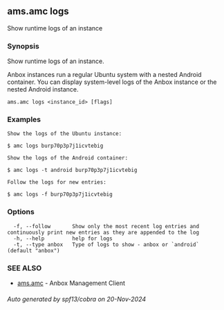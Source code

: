 ## ams.amc logs

Show runtime logs of an instance

### Synopsis

Show runtime logs of an instance.

Anbox instances run a regular Ubuntu system with a nested Android container.
You can display system-level logs of the Anbox instance or the nested Android
instance.

```
ams.amc logs <instance_id> [flags]
```

### Examples

```
Show the logs of the Ubuntu instance:

$ amc logs burp70p3p7j1icvtebig

Show the logs of the Android container:

$ amc logs -t android burp70p3p7j1icvtebig

Follow the logs for new entries:

$ amc logs -f burp70p3p7j1icvtebig

```

### Options

```
  -f, --follow       Show only the most recent log entries and continuously print new entries as they are appended to the log
  -h, --help         help for logs
  -t, --type anbox   Type of logs to show - anbox or `android` (default "anbox")
```

### SEE ALSO

* [ams.amc](ams.amc.md)	 - Anbox Management Client

###### Auto generated by spf13/cobra on 20-Nov-2024
